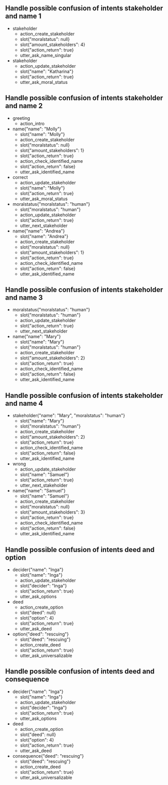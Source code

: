 ## Handle possible confusion of intents stakeholder and name 1
* stakeholder
    - action_create_stakeholder
    - slot{"moralstatus": null}
    - slot{"amount_stakeholders": 4}
    - slot{"action_return": true}
    - utter_ask_name_singular
* stakeholder
    - action_update_stakeholder
    - slot{"name": "Katharina"}
    - slot{"action_return": true}
    - utter_ask_moral_status

## Handle possible confusion of intents stakeholder and name 2
* greeting
    - action_intro
* name{"name": "Molly"}
    - slot{"name": "Molly"}
    - action_create_stakeholder
    - slot{"moralstatus": null}
    - slot{"amount_stakeholders": 1}
    - slot{"action_return": true}
    - action_check_identified_name
    - slot{"action_return": false}
    - utter_ask_identified_name
* correct
    - action_update_stakeholder
    - slot{"name": "Molly"}
    - slot{"action_return": true}
    - utter_ask_moral_status
* moralstatus{"moralstatus": "human"}
    - slot{"moralstatus": "human"}
    - action_update_stakeholder
    - slot{"action_return": true}
    - utter_next_stakeholder
* name{"name": "Andrea"}
    - slot{"name": "Andrea"}
    - action_create_stakeholder
    - slot{"moralstatus": null}
    - slot{"amount_stakeholders": 1}
    - slot{"action_return": true}
    - action_check_identified_name
    - slot{"action_return": false}
    - utter_ask_identified_name

## Handle possible confusion of intents stakeholder and name 3
* moralstatus{"moralstatus": "human"}
    - slot{"moralstatus": "human"}
    - action_update_stakeholder
    - slot{"action_return": true}
    - utter_next_stakeholder
* name{"name": "Mary"}
    - slot{"name": "Mary"}
    - slot{"moralstatus": "human"}
    - action_create_stakeholder
    - slot{"amount_stakeholders": 2}
    - slot{"action_return": true}
    - action_check_identified_name
    - slot{"action_return": false}
    - utter_ask_identified_name

## Handle possible confusion of intents stakeholder and name 4
* stakeholder{"name": "Mary", "moralstatus": "human"}
    - slot{"name": "Mary"}
    - slot{"moralstatus": "human"}
    - action_create_stakeholder
    - slot{"amount_stakeholders": 2}
    - slot{"action_return": true}
    - action_check_identified_name
    - slot{"action_return": false}
    - utter_ask_identified_name
* wrong
    - action_update_stakeholder
    - slot{"name": "Samuel"}
    - slot{"action_return": true}
    - utter_next_stakeholder
* name{"name": "Samuel"}
    - slot{"name": "Samuel"}
    - action_create_stakeholder
    - slot{"moralstatus": null}
    - slot{"amount_stakeholders": 3}
    - slot{"action_return": true}
    - action_check_identified_name
    - slot{"action_return": false}
    - utter_ask_identified_name


## Handle possible confusion of intents deed and option
* decider{"name": "Inga"}
    - slot{"name": "Inga"}
    - action_update_stakeholder
    - slot{"decider": "Inga"}
    - slot{"action_return": true}
    - utter_ask_options
* deed
    - action_create_option
    - slot{"deed": null}
    - slot{"option": 4}
    - slot{"action_return": true}
    - utter_ask_deed
* option{"deed": "rescuing"}
    - slot{"deed": "rescuing"}
    - action_create_deed
    - slot{"action_return": true}
    - utter_ask_universalizable

## Handle possible confusion of intents deed and consequence
* decider{"name": "Inga"}
    - slot{"name": "Inga"}
    - action_update_stakeholder
    - slot{"decider": "Inga"}
    - slot{"action_return": true}
    - utter_ask_options
* deed
    - action_create_option
    - slot{"deed": null}
    - slot{"option": 4}
    - slot{"action_return": true}
    - utter_ask_deed
* consequence{"deed": "rescuing"}
    - slot{"deed": "rescuing"}
    - action_create_deed
    - slot{"action_return": true}
    - utter_ask_universalizable